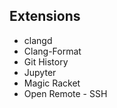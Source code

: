 Extensions
----------
 - clangd
 - Clang-Format
 - Git History
 - Jupyter
 - Magic Racket
 - Open Remote - SSH
